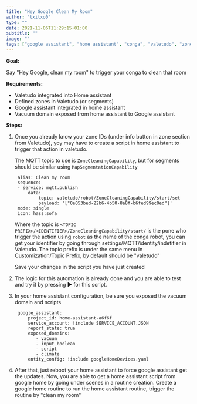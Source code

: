 ```yaml
---
title: "Hey Google Clean My Room"
author: "txitxo0"
type: ""
date: 2021-11-06T11:29:15+01:00
subtitle: ""
image: ""
tags: ["google assistant", "home assistant", "conga", "valetudo", "zones", "segments"]
---
```


**Goal:**

Say "Hey Google, clean my room" to trigger your conga to clean that room


**Requirements:**
- Valetudo integrated into Home assistant
- Defined zones in Valetudo (or segments)
- Google assistant integrated in home assistant
- Vacuum domain exposed from home assistant to Google assistant

**Steps:**

1. Once you already know your zone IDs (under info button in zone section from Valetudo), yoy may have to create a script in home assistant to trigger that action in valetudo.

    The MQTT topic to use is `ZoneCleaningCapability`, but for segments should be similar using `MapSegmentationCapability`

        alias: Clean my room
        sequence:
        - service: mqtt.publish
            data:
                topic: valetudo/robot/ZoneCleaningCapability/start/set
                payload: '["0e053bed-22b6-4b50-8a8f-b6fed99ec0ed"]'
        mode: single
        icon: hass:sofa

    Where the topic is `<TOPIC PREFIX>/<IDENTIFIER>/ZoneCleaningCapability/start/` is the pone who trigger the action using `robot` as the name of the conga robot, you can get your identifier by going through settings/MQTT/identity/indetifier in Valetudo. The topic prefix is under the same menu in Customization/Topic Prefix, by default should be "valetudo"

    Save your changes in the script you have just created

2. The logic for this automation is already done and you are able to test and try it by pressing ▶ for this script.
3. In your home assistant configuration, be sure you exposed the vacuum domain and scripts
   
        google_assistant: 
            project_id: home-assistant-a6f6f
            service_account: !include SERVICE_ACCOUNT.JSON 
            report_state: true
            exposed_domains: 
               - vacuum
               - input_boolean
               - script
               - climate
            entity_config: !include googleHomeDevices.yaml

4. After that, just reboot your home assistant to force google assistant get the updates. Now, you are able to get a home assistant script from google home by going under scenes in a routine creation. Create a google home routine to run the home assistant routine, trigger the routine by "clean my room"